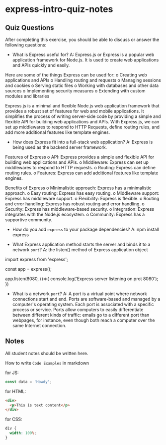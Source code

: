 # express-intro-quiz-notes

## Quiz Questions

After completing this exercise, you should be able to discuss or answer the following questions:

- What is Express useful for?
  A: Express.js or Express is a popular web application framework for Node.js.
  It is used to create web applications and APIs quickly and easily.

Here are some of the things Express can be used for:
o Creating web applications and APIs
o Handling routing and requests
o Managing sessions and cookies
o Serving static files
o Working with databases and other data sources
o Implementing security measures
o Extending with custom modules and libraries

Express.js is a minimal and flexible Node.js web application framework that provides a robust set of features for web and mobile applications. It simplifies the process of writing server-side code by providing a simple and flexible API for building web applications and APIs. With Express.js, we can set up middlewares to respond to HTTP Requests, define routing rules, and add more additional features like template engines.

- How does Express fit into a full-stack web application?
  A: Express is being used as the backend server framework.

Features of Express
o API: Express provides a simple and flexible API for building web applications and APIs.
o Middleware: Express can set up middlewares to respond to HTTP requests.
o Routing: Express can define routing rules.
o Features: Express can add additional features like template engines.

Benefits of Express
o Minimalistic approach: Express has a minimalistic approach.
o Easy routing: Express has easy routing.
o Middleware support: Express has middleware support.
o Flexibility: Express is flexible.
o Routing and error handling: Express has robust routing and error handling.
o Security: Express has middleware-based security.
o Integration: Express integrates with the Node.js ecosystem.
o Community: Express has a supportive community.

- How do you add `express` to your package dependencies?
  A: npm install express

- What Express application method starts the server and binds it to a network `port`?
  A: the listen() method of Express application object

import express from 'express';

const app = express();

app.listen(8080, ()=>{
console.log('Express server listening on prot 8080');
})

- What is a network `port`?
  A: A port is a virtual point where network connections start and end. Ports are software-based and managed by a computer's operating system. Each port is associated with a specific process or service. Ports allow computers to easily differentiate between different kinds of traffic: emails go to a different port than webpages, for instance, even though both reach a computer over the same Internet connection.

## Notes

All student notes should be written here.

How to write `Code Examples` in markdown

for JS:

```javascript
const data = 'Howdy';
```

for HTML:

```html
<div>
  <p>This is text content</p>
</div>
```

for CSS:

```css
div {
  width: 100%;
}
```
